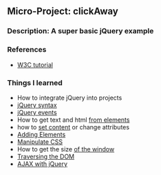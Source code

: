 ## Micro-Project: clickAway
### Description: A super basic jQuery example
### References
* [W3C tutorial](http://www.w3schools.com/jquery/tryit.asp?filename=tryjquery_hide)
### Things I learned
* How to integrate jQuery into projects
* [jQuery syntax](http://www.w3schools.com/jquery/jquery_syntax.asp)
* [jQuery events](http://www.w3schools.com/jquery/jquery_events.asp)
* How to get text and html [from elements](http://www.w3schools.com/jquery/jquery_dom_get.asp)
* how to [set content](http://www.w3schools.com/jquery/jquery_dom_set.asp) or change attributes
* [Adding Elements](http://www.w3schools.com/jquery/jquery_dom_add.asp)
* [Manipulate CSS](http://www.w3schools.com/jquery/jquery_css_classes.asp)
* How to get the size [of the window](http://www.w3schools.com/jquery/jquery_dimensions.asp)
* [Traversing the DOM](http://www.w3schools.com/jquery/jquery_traversing.asp)
* [AJAX with jQuery](http://www.w3schools.com/jquery/jquery_ajax_load.asp)